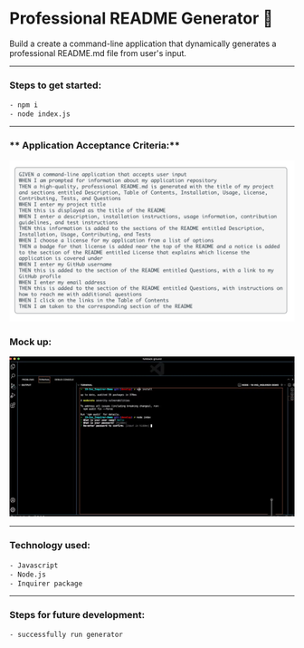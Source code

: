 # Professional README Generator :open_file_folder:

Build a create a command-line application that dynamically generates a professional README.md file from user's input.

---

### **Steps to get started:**
```
- npm i
- node index.js
```
---

### ** Application Acceptance Criteria:**
![Image of Project](./assets/images/mockup9.png)

### **Mock up:**

![Image of Project](./assets/images/mockup8.png)

---
### **Technology used:**
```
- Javascript
- Node.js
- Inquirer package
```

---

### **Steps for future development:**
```
- successfully run generator
```
